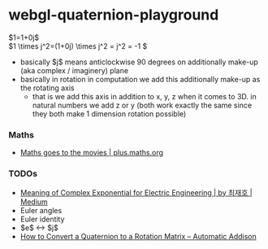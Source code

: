 webgl-quaternion-playground
===========================
\$1=1+0j$  
\$1 \times j^2=(1+0j) \times j^2 = j^2 = -1 $  
- basically \$j$  means anticlockwise 90 degrees on additionally make-up (aka complex / imaginery) plane
- basically in rotation in computation we add this additionally make-up as the rotating axis
  - that is we add this axis in addition to x, y, z when it comes to 3D. in natural numbers we add z or y (both work exactly the same since they both make 1 dimension rotation possible)
### Maths
- [Maths goes to the movies | plus.maths.org](https://plus.maths.org/content/maths-goes-movies)

### TODOs
- [Meaning of Complex Exponential for Electric Engineering | by 최재호 | Medium](https://medium.com/@theorose49/meaning-of-complex-exponential-for-electric-engineering-68de0625603f)
- Euler angles
- Euler identity
- \$e$ <-> \$j$  
- [How to Convert a Quaternion to a Rotation Matrix – Automatic Addison](https://automaticaddison.com/how-to-convert-a-quaternion-to-a-rotation-matrix/)
